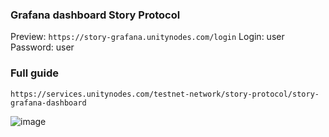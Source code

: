 ### Grafana dashboard Story Protocol

Preview: ```https://story-grafana.unitynodes.com/login```
Login: user
Password: user

### Full guide
```https://services.unitynodes.com/testnet-network/story-protocol/story-grafana-dashboard```

![image](https://github.com/user-attachments/assets/d9cb1a79-a635-4317-bb05-fe6e1975ff84)
